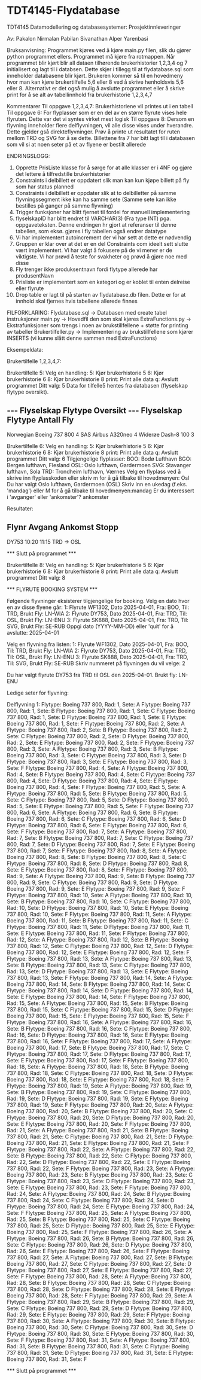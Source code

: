 # TDT4145-Flydatabase
TDT4145 Datamodellering og databasesystemer: Prosjektinnleveringer

Av: 
Pakalon Nirmalan 
Pabilan Sivanathan
Alper Yarenbasi

Bruksanvisning:
Programmet kjøres ved å kjøre main.py filen, slik du gjører python programmet ellers. Programmet må kjøre fra rotmappen. Når programmet blir kjørt blir all dataen tilhørende brukerhistorier 
1,2,3,4 og 7 initialisert og lagt til i databsen. Dette skjer i tillegg til at flydatabase.sql som inneholder databasene blir kjørt. Brukeren kommer så til en hovedmeny hvor man kan kjøre 
brukertilfelle 5,6 eller 8 ved å skrive henholdsvis 5,6 eller 8. Alternativt er det også mulig å avslutte programmet eller å skrive print for å se alt av tabellinnhold fra brukerhistorie 1,2,3,4,7


Kommentarer 
Til oppgave 1,2,3,4,7: Brukerhistoriene vil printes ut i en tabell
Til oppgave 6: 
For flyplasser som er en del av en større flyrute vises hele flyruten. Dette var det vi syntes virket mest logisk 
Til oppgave 8: 
Dersom en flyvning inneholder flere delflyvningen, vil alle disse vises under hverandre. Dette gjelder gså direkteflyvninger. Prøv å printe ut resultatet for ruten mellom TRD og SVG for å se dette. 
Billettene fra 7 har bitt lagt til i databasen som vil si at noen seter på et av flyene er bestilt allerede 



ENDRINGSLOGG:

1. Opprette PrisListe klasse for å sørge for at alle klasser er i 4NF og gjøre det lettere å tilfredstille brukerhistorier 
2. Constraints i delbillett er oppdatert slik man kan kun kjøpe billett på fly som har status planned 
3. Constraints i delbillett er oppdater slik at to delbilletter på samme flyvningssegment ikke kan ha samme sete (Samme sete kan ikke bestilles på ganger på samme flyvning)
4. Trigger funksjoner har blitt fjernet til fordel for manuell implementering 
5. flyselskapID har blitt endret til VARCHAR(3) (Fra type INT) pga. oppgaveteksten. Denne endringen hr gjort at referanser til denne tabellen, som eksø. gjøres i fly tabellen også endrer datatype 
6. Vi har implementert autoincrement der vi har sett at dette er nødvendig
7. Gruppen er klar over at det er en del Constraints com ideelt sett slutte vært implementert. Vi har valgt å fokusere på de vi mener er de viktigste. Vi har prøvd å teste for svakheter og prøvd å gjøre noe med disse
8. Fly trenger ikke produksentnavn fordi flytype allerede har produsentNavn
9. Prisliste er implementert som en kategori og er koblet til enten delreise eller flyrute
10. Drop table er lagt til på starten av flydatabase.db filen. Dette er for at innhold skal fjernes hvis tabellene allerede finnes 


FILFORKLARING: 
Flydatabase.sql -> Databasen med create tabel instruksjoner 
main.py -> Hovedfil den som skal kjøres 
ExtraFunctions.py -> Ekstrafunksjoner som trengs i noen av brukstillfellene + støtte for printing av tabeller 
Brukertilfeller.py -> Implementering av brukstillfellene som kjører INSERTS (vi kunne slått denne sammen med ExtraFunctions)

Eksempeldata: 

Brukertilfelle 1,2,3,4,7: 


Brukertilfelle 5:
Velg en handling:
5: Kjør brukerhistorie 5
6: Kjør brukerhistorie 6
8: Kjør brukerhistorie 8
print: Print alle data
q: Avslutt programmet
Ditt valg: 5
Data for tilfelle5 hentes fra databasen (flyselskap flytype oversikt).

--- Flyselskap Flytype Oversikt ---
Flyselskap           Flytype                   Antall Fly
-------------------------------------------------------
Norwegian            Boeing 737 800            4
SAS                  Airbus A320neo            4
Widerøe              Dash-8 100                3

Brukertilfelle 6:
Velg en handling:
5: Kjør brukerhistorie 5
6: Kjør brukerhistorie 6
8: Kjør brukerhistorie 8
print: Print alle data
q: Avslutt programmet
Ditt valg: 6
Tilgjengelige flyplasser:
BOO: Bodø Lufthavn
BGO: Bergen lufthavn, Flesland
OSL: Oslo lufthavn, Gardermoen
SVG: Stavanger lufthavn, Sola
TRD: Trondheim lufthavn, Værnes
Velg en flyplass ved å skrive inn flyplasskoden eller skriv m for å gå tilbake til hovedmenyen: Osl
Du har valgt Oslo lufthavn, Gardermoen (OSL)
Skriv inn en ukedag (f.eks. 'mandag') eller M for å gå tilbake til hovedmenyen:mandag 
Er du interessert i 'avganger' eller 'ankomster'? ankomster

Resultater:

Flynr      Avgang     Ankomst    Stopp
----------------------------------------------------------------------
DY753      10:20      11:15      TRD -> OSL

*** Slutt på programmet ***

Brukertilfelle 8:
Velg en handling:
5: Kjør brukerhistorie 5
6: Kjør brukerhistorie 6
8: Kjør brukerhistorie 8
print: Print alle data
q: Avslutt programmet
Ditt valg: 8

*** FLYRUTE BOOKING SYSTEM ***

Følgende flyvninger eksisterer tilgjengelige for booking. Velg en dato hvor en av disse flyene går:
1: Flyrute WF1302, Dato 2025-04-01, Fra: BOO, Til: TRD, Brukt Fly: LN-WIA
2: Flyrute DY753, Dato 2025-04-01, Fra: TRD, Til: OSL, Brukt Fly: LN-ENU
3: Flyrute SK888, Dato 2025-04-01, Fra: TRD, Til: SVG, Brukt Fly: SE-RUB
Oppgi dato (YYYY-MM-DD) eller 'quit' for å avslutte: 2025-04-01

Velg en flyvning fra listen:
1: Flyrute WF1302, Dato 2025-04-01, Fra: BOO, Til: TRD, Brukt Fly: LN-WIA
2: Flyrute DY753, Dato 2025-04-01, Fra: TRD, Til: OSL, Brukt Fly: LN-ENU
3: Flyrute SK888, Dato 2025-04-01, Fra: TRD, Til: SVG, Brukt Fly: SE-RUB
Skriv nummeret på flyvningen du vil velge: 2

Du har valgt flyrute DY753 fra TRD til OSL den 2025-04-01. Brukt fly: LN-ENU


Ledige seter for flyvning:


Delflyvning 1:
  Flytype: Boeing 737 800, Rad: 1, Sete: A
  Flytype: Boeing 737 800, Rad: 1, Sete: B
  Flytype: Boeing 737 800, Rad: 1, Sete: C
  Flytype: Boeing 737 800, Rad: 1, Sete: D
  Flytype: Boeing 737 800, Rad: 1, Sete: E
  Flytype: Boeing 737 800, Rad: 1, Sete: F
  Flytype: Boeing 737 800, Rad: 2, Sete: A
  Flytype: Boeing 737 800, Rad: 2, Sete: B
  Flytype: Boeing 737 800, Rad: 2, Sete: C
  Flytype: Boeing 737 800, Rad: 2, Sete: D
  Flytype: Boeing 737 800, Rad: 2, Sete: E
  Flytype: Boeing 737 800, Rad: 2, Sete: F
  Flytype: Boeing 737 800, Rad: 3, Sete: A
  Flytype: Boeing 737 800, Rad: 3, Sete: B
  Flytype: Boeing 737 800, Rad: 3, Sete: C
  Flytype: Boeing 737 800, Rad: 3, Sete: D
  Flytype: Boeing 737 800, Rad: 3, Sete: E
  Flytype: Boeing 737 800, Rad: 3, Sete: F
  Flytype: Boeing 737 800, Rad: 4, Sete: A
  Flytype: Boeing 737 800, Rad: 4, Sete: B
  Flytype: Boeing 737 800, Rad: 4, Sete: C
  Flytype: Boeing 737 800, Rad: 4, Sete: D
  Flytype: Boeing 737 800, Rad: 4, Sete: E
  Flytype: Boeing 737 800, Rad: 4, Sete: F
  Flytype: Boeing 737 800, Rad: 5, Sete: A
  Flytype: Boeing 737 800, Rad: 5, Sete: B
  Flytype: Boeing 737 800, Rad: 5, Sete: C
  Flytype: Boeing 737 800, Rad: 5, Sete: D
  Flytype: Boeing 737 800, Rad: 5, Sete: E
  Flytype: Boeing 737 800, Rad: 5, Sete: F
  Flytype: Boeing 737 800, Rad: 6, Sete: A
  Flytype: Boeing 737 800, Rad: 6, Sete: B
  Flytype: Boeing 737 800, Rad: 6, Sete: C
  Flytype: Boeing 737 800, Rad: 6, Sete: D
  Flytype: Boeing 737 800, Rad: 6, Sete: E
  Flytype: Boeing 737 800, Rad: 6, Sete: F
  Flytype: Boeing 737 800, Rad: 7, Sete: A
  Flytype: Boeing 737 800, Rad: 7, Sete: B
  Flytype: Boeing 737 800, Rad: 7, Sete: C
  Flytype: Boeing 737 800, Rad: 7, Sete: D
  Flytype: Boeing 737 800, Rad: 7, Sete: E
  Flytype: Boeing 737 800, Rad: 7, Sete: F
  Flytype: Boeing 737 800, Rad: 8, Sete: A
  Flytype: Boeing 737 800, Rad: 8, Sete: B
  Flytype: Boeing 737 800, Rad: 8, Sete: C
  Flytype: Boeing 737 800, Rad: 8, Sete: D
  Flytype: Boeing 737 800, Rad: 8, Sete: E
  Flytype: Boeing 737 800, Rad: 8, Sete: F
  Flytype: Boeing 737 800, Rad: 9, Sete: A
  Flytype: Boeing 737 800, Rad: 9, Sete: B
  Flytype: Boeing 737 800, Rad: 9, Sete: C
  Flytype: Boeing 737 800, Rad: 9, Sete: D
  Flytype: Boeing 737 800, Rad: 9, Sete: E
  Flytype: Boeing 737 800, Rad: 9, Sete: F
  Flytype: Boeing 737 800, Rad: 10, Sete: A
  Flytype: Boeing 737 800, Rad: 10, Sete: B
  Flytype: Boeing 737 800, Rad: 10, Sete: C
  Flytype: Boeing 737 800, Rad: 10, Sete: D
  Flytype: Boeing 737 800, Rad: 10, Sete: E
  Flytype: Boeing 737 800, Rad: 10, Sete: F
  Flytype: Boeing 737 800, Rad: 11, Sete: A
  Flytype: Boeing 737 800, Rad: 11, Sete: B
  Flytype: Boeing 737 800, Rad: 11, Sete: C
  Flytype: Boeing 737 800, Rad: 11, Sete: D
  Flytype: Boeing 737 800, Rad: 11, Sete: E
  Flytype: Boeing 737 800, Rad: 11, Sete: F
  Flytype: Boeing 737 800, Rad: 12, Sete: A
  Flytype: Boeing 737 800, Rad: 12, Sete: B
  Flytype: Boeing 737 800, Rad: 12, Sete: C
  Flytype: Boeing 737 800, Rad: 12, Sete: D
  Flytype: Boeing 737 800, Rad: 12, Sete: E
  Flytype: Boeing 737 800, Rad: 12, Sete: F
  Flytype: Boeing 737 800, Rad: 13, Sete: A
  Flytype: Boeing 737 800, Rad: 13, Sete: B
  Flytype: Boeing 737 800, Rad: 13, Sete: C
  Flytype: Boeing 737 800, Rad: 13, Sete: D
  Flytype: Boeing 737 800, Rad: 13, Sete: E
  Flytype: Boeing 737 800, Rad: 13, Sete: F
  Flytype: Boeing 737 800, Rad: 14, Sete: A
  Flytype: Boeing 737 800, Rad: 14, Sete: B
  Flytype: Boeing 737 800, Rad: 14, Sete: C
  Flytype: Boeing 737 800, Rad: 14, Sete: D
  Flytype: Boeing 737 800, Rad: 14, Sete: E
  Flytype: Boeing 737 800, Rad: 14, Sete: F
  Flytype: Boeing 737 800, Rad: 15, Sete: A
  Flytype: Boeing 737 800, Rad: 15, Sete: B
  Flytype: Boeing 737 800, Rad: 15, Sete: C
  Flytype: Boeing 737 800, Rad: 15, Sete: D
  Flytype: Boeing 737 800, Rad: 15, Sete: E
  Flytype: Boeing 737 800, Rad: 15, Sete: F
  Flytype: Boeing 737 800, Rad: 16, Sete: A
  Flytype: Boeing 737 800, Rad: 16, Sete: B
  Flytype: Boeing 737 800, Rad: 16, Sete: C
  Flytype: Boeing 737 800, Rad: 16, Sete: D
  Flytype: Boeing 737 800, Rad: 16, Sete: E
  Flytype: Boeing 737 800, Rad: 16, Sete: F
  Flytype: Boeing 737 800, Rad: 17, Sete: A
  Flytype: Boeing 737 800, Rad: 17, Sete: B
  Flytype: Boeing 737 800, Rad: 17, Sete: C
  Flytype: Boeing 737 800, Rad: 17, Sete: D
  Flytype: Boeing 737 800, Rad: 17, Sete: E
  Flytype: Boeing 737 800, Rad: 17, Sete: F
  Flytype: Boeing 737 800, Rad: 18, Sete: A
  Flytype: Boeing 737 800, Rad: 18, Sete: B
  Flytype: Boeing 737 800, Rad: 18, Sete: C
  Flytype: Boeing 737 800, Rad: 18, Sete: D
  Flytype: Boeing 737 800, Rad: 18, Sete: E
  Flytype: Boeing 737 800, Rad: 18, Sete: F
  Flytype: Boeing 737 800, Rad: 19, Sete: A
  Flytype: Boeing 737 800, Rad: 19, Sete: B
  Flytype: Boeing 737 800, Rad: 19, Sete: C
  Flytype: Boeing 737 800, Rad: 19, Sete: D
  Flytype: Boeing 737 800, Rad: 19, Sete: E
  Flytype: Boeing 737 800, Rad: 19, Sete: F
  Flytype: Boeing 737 800, Rad: 20, Sete: A
  Flytype: Boeing 737 800, Rad: 20, Sete: B
  Flytype: Boeing 737 800, Rad: 20, Sete: C
  Flytype: Boeing 737 800, Rad: 20, Sete: D
  Flytype: Boeing 737 800, Rad: 20, Sete: E
  Flytype: Boeing 737 800, Rad: 20, Sete: F
  Flytype: Boeing 737 800, Rad: 21, Sete: A
  Flytype: Boeing 737 800, Rad: 21, Sete: B
  Flytype: Boeing 737 800, Rad: 21, Sete: C
  Flytype: Boeing 737 800, Rad: 21, Sete: D
  Flytype: Boeing 737 800, Rad: 21, Sete: E
  Flytype: Boeing 737 800, Rad: 21, Sete: F
  Flytype: Boeing 737 800, Rad: 22, Sete: A
  Flytype: Boeing 737 800, Rad: 22, Sete: B
  Flytype: Boeing 737 800, Rad: 22, Sete: C
  Flytype: Boeing 737 800, Rad: 22, Sete: D
  Flytype: Boeing 737 800, Rad: 22, Sete: E
  Flytype: Boeing 737 800, Rad: 22, Sete: F
  Flytype: Boeing 737 800, Rad: 23, Sete: A
  Flytype: Boeing 737 800, Rad: 23, Sete: B
  Flytype: Boeing 737 800, Rad: 23, Sete: C
  Flytype: Boeing 737 800, Rad: 23, Sete: D
  Flytype: Boeing 737 800, Rad: 23, Sete: E
  Flytype: Boeing 737 800, Rad: 23, Sete: F
  Flytype: Boeing 737 800, Rad: 24, Sete: A
  Flytype: Boeing 737 800, Rad: 24, Sete: B
  Flytype: Boeing 737 800, Rad: 24, Sete: C
  Flytype: Boeing 737 800, Rad: 24, Sete: D
  Flytype: Boeing 737 800, Rad: 24, Sete: E
  Flytype: Boeing 737 800, Rad: 24, Sete: F
  Flytype: Boeing 737 800, Rad: 25, Sete: A
  Flytype: Boeing 737 800, Rad: 25, Sete: B
  Flytype: Boeing 737 800, Rad: 25, Sete: C
  Flytype: Boeing 737 800, Rad: 25, Sete: D
  Flytype: Boeing 737 800, Rad: 25, Sete: E
  Flytype: Boeing 737 800, Rad: 25, Sete: F
  Flytype: Boeing 737 800, Rad: 26, Sete: A
  Flytype: Boeing 737 800, Rad: 26, Sete: B
  Flytype: Boeing 737 800, Rad: 26, Sete: C
  Flytype: Boeing 737 800, Rad: 26, Sete: D
  Flytype: Boeing 737 800, Rad: 26, Sete: E
  Flytype: Boeing 737 800, Rad: 26, Sete: F
  Flytype: Boeing 737 800, Rad: 27, Sete: A
  Flytype: Boeing 737 800, Rad: 27, Sete: B
  Flytype: Boeing 737 800, Rad: 27, Sete: C
  Flytype: Boeing 737 800, Rad: 27, Sete: D
  Flytype: Boeing 737 800, Rad: 27, Sete: E
  Flytype: Boeing 737 800, Rad: 27, Sete: F
  Flytype: Boeing 737 800, Rad: 28, Sete: A
  Flytype: Boeing 737 800, Rad: 28, Sete: B
  Flytype: Boeing 737 800, Rad: 28, Sete: C
  Flytype: Boeing 737 800, Rad: 28, Sete: D
  Flytype: Boeing 737 800, Rad: 28, Sete: E
  Flytype: Boeing 737 800, Rad: 28, Sete: F
  Flytype: Boeing 737 800, Rad: 29, Sete: A
  Flytype: Boeing 737 800, Rad: 29, Sete: B
  Flytype: Boeing 737 800, Rad: 29, Sete: C
  Flytype: Boeing 737 800, Rad: 29, Sete: D
  Flytype: Boeing 737 800, Rad: 29, Sete: E
  Flytype: Boeing 737 800, Rad: 29, Sete: F
  Flytype: Boeing 737 800, Rad: 30, Sete: A
  Flytype: Boeing 737 800, Rad: 30, Sete: B
  Flytype: Boeing 737 800, Rad: 30, Sete: C
  Flytype: Boeing 737 800, Rad: 30, Sete: D
  Flytype: Boeing 737 800, Rad: 30, Sete: E
  Flytype: Boeing 737 800, Rad: 30, Sete: F
  Flytype: Boeing 737 800, Rad: 31, Sete: A
  Flytype: Boeing 737 800, Rad: 31, Sete: B
  Flytype: Boeing 737 800, Rad: 31, Sete: C
  Flytype: Boeing 737 800, Rad: 31, Sete: D
  Flytype: Boeing 737 800, Rad: 31, Sete: E
  Flytype: Boeing 737 800, Rad: 31, Sete: F

*** Slutt på programmet ***
